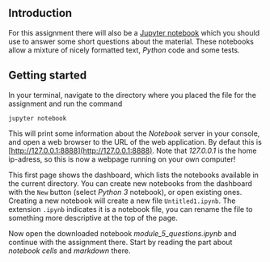 
## Introduction

For this assignment there will also be a [Jupyter notebook](http://jupyter.org/) which you should use to answer some short questions about the material. These notebooks allow a mixture of nicely formatted text, *Python* code and some tests. 

## Getting started

In your terminal, navigate to the directory where you placed the file for the assignment and run the command
    
    jupyter notebook

This will print some information about the *Notebook* server in your console, and open a web browser to the URL of the web application. By defaut this is [http://127.0.0.1:8888](http://127.0.0.1:8888). Note that *127.0.0.1* is the home ip-adress, so this is now a webpage running on your own computer!

This first page shows the dashboard, which lists the notebooks available in the current directory. You can create new notebooks from the dashboard with the `New` button (select *Python 3* notebook), or open existing ones. Creating a new notebook will create a new file `Untitled1.ipynb`. The extension `.ipynb` indicates it is a notebook file, you can rename the file to something more descriptive at the top of the page.

Now open the downloaded notebook *module_5_questions.ipynb* and continue with the assignment there. Start by reading the part about *notebook cells* and *markdown* there.
